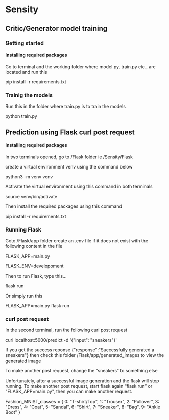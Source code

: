 # Sensity

## Critic/Generator model training

### Getting started

#### Installing required packages

Go to terminal and the working folder where model.py, train.py etc., are located and run this

pip install -r requirements.txt

### Trainig the models

Run this in the folder where train.py is to train the models

python train.py

## Prediction using Flask curl post request

#### Installing required packages

In two terminals opened, go to /Flask folder ie /Sensity/Flask

create a virtual environment venv using the command below

python3 -m venv venv

Activate the virtual environment using this command in both terminals

source venv/bin/activate

Then install the required packages using this command

pip install -r requirements.txt

### Running Flask

Goto /Flask/app folder create an .env file if it does not exist with the following content in the file

FLASK_APP=main.py

FLASK_ENV=developoment

Then to run Flask, type this...

flask run

Or simply run this

FLASK_APP=main.py flask run

### curl post request

In the second terminal, run the following curl post request

curl localhost:5000/predict -d '{"input": "sneakers"}'

If you get the success reponse {"response":"Successfully generated a sneakers"} then check this folder /Flask/app/generated_images to view the generated image

To make another post request, change the “sneakers” to something else

Unfortunately, after a successful image generation and the flask will stop running. To make another post request, start flask again “flask run” or "FLASK_APP=main.py", then you can make another request.

Fashion_MNIST_classes = {
0: "T-shirt/Top",
1: "Trouser",
2: "Pullover",
3: "Dress",
4: "Coat",
5: "Sandal",
6: "Shirt",
7: "Sneaker",
8: "Bag",
9: "Ankle Boot"
}
